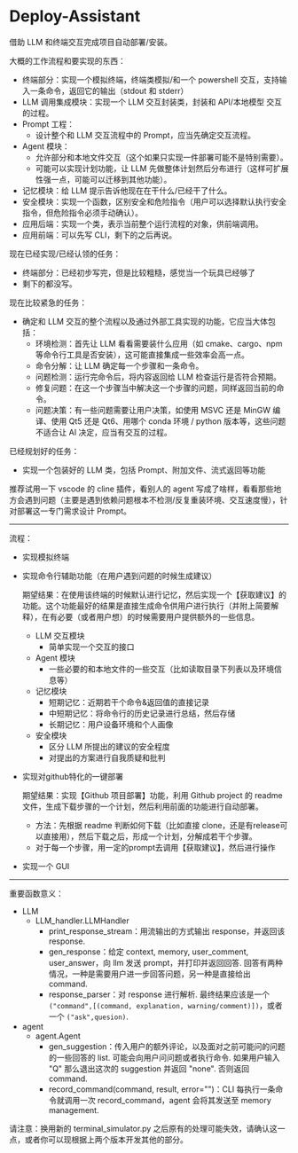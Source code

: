 # Deploy-Assistant

借助 LLM 和终端交互完成项目自动部署/安装。

大概的工作流程和要实现的东西：

- 终端部分：实现一个模拟终端，终端类模拟/和一个 powershell 交互，支持输入一条命令，返回它的输出（stdout 和 stderr）
- LLM 调用集成模块：实现一个 LLM 交互封装类，封装和 API/本地模型 交互的过程。
- Prompt 工程：
  - 设计整个和 LLM 交互流程中的 Prompt，应当先确定交互流程。
- Agent 模块：
  - 允许部分和本地文件交互（这个如果只实现一件部署可能不是特别需要）。
  - 可能可以实现计划功能，让 LLM 先做整体计划然后分布进行（这样可扩展性强一点，可能可以迁移到其他功能）。
- 记忆模块：给 LLM 提示告诉他现在在干什么/已经干了什么。
- 安全模块：实现一个函数，区别安全和危险指令（用户可以选择默认执行安全指令，但危险指令必须手动确认）。
- 应用后端：实现一个类，表示当前整个运行流程的对象，供前端调用。
- 应用前端：可以先写 CLI，剩下的之后再说。

现在已经实现/已经认领的任务：

- 终端部分：已经初步写完，但是比较粗糙，感觉当一个玩具已经够了
- 剩下的都没写。

现在比较紧急的任务：

- 确定和 LLM 交互的整个流程以及通过外部工具实现的功能，它应当大体包括：
  - 环境检测：首先让 LLM 看看需要装什么应用（如 cmake、cargo、npm 等命令行工具是否安装），这可能直接集成一些效率会高一点。
  - 命令分解：让 LLM 确定每一个步骤和一条命令。
  - 问题检测：运行完命令后，将内容返回给 LLM 检查运行是否符合预期。
  - 修复问题：在这一个步骤当中解决这一个步骤的问题，同样返回当前的命令。
  - 问题决策：有一些问题需要让用户决策，如使用 MSVC 还是 MinGW 编译、使用 Qt5 还是 Qt6、用哪个 conda 环境 / python 版本等，这些问题不适合让 AI 决定，应当有交互的过程。

已经规划好的任务：
- 实现一个包装好的 LLM 类，包括 Prompt、附加文件、流式返回等功能

推荐试用一下 vscode 的 cline 插件，看别人的 agent 写成了啥样，看看那些地方会遇到问题（主要是遇到依赖问题根本不检测/反复重装环境、交互速度慢），针对部署这一专门需求设计 Prompt。

---

流程：

- 实现模拟终端

- 实现命令行辅助功能（在用户遇到问题的时候生成建议）

  期望结果：在使用该终端的时候默认进行记忆，然后实现一个【获取建议】的功能。这个功能最好的结果是直接生成命令供用户进行执行（并附上简要解释），在有必要（或者用户想）的时候需要用户提供额外的一些信息。

  - LLM 交互模块
    - 简单实现一个交互的接口
  - Agent 模块
    - 一些必要的和本地文件的一些交互（比如读取目录下列表以及环境信息等）
  - 记忆模块
    - 短期记忆：近期若干个命令&返回值的直接记录
    - 中短期记忆：将命令行的历史记录进行总结，然后存储
    - 长期记忆：用户设备环境和个人画像
  - 安全模块
    - 区分 LLM 所提出的建议的安全程度
    - 对提出的方案进行自我质疑和批判

- 实现对github特化的一键部署

  期望结果：实现【Github 项目部署】功能，利用 Github project 的 readme 文件，生成下载步骤的一个计划，然后利用前面的功能进行自动部署。

  - 方法：先根据 readme 判断如何下载（比如直接 clone，还是有release可以直接用），然后下载之后，形成一个计划，分解成若干个步骤。
  - 对于每一个步骤，用一定的prompt去调用【获取建议】，然后进行操作

- 实现一个 GUI

---

重要函数意义：

- LLM
  - LLM_handler.LLMHandler
    - print_response_stream：用流输出的方式输出 response，并返回该 response.
    - gen_response：给定 context, memory, user\_comment, user_answer，向 llm 发送 prompt，并打印并返回回答. 回答有两种情况，一种是需要用户进一步回答问题，另一种是直接给出command.
    - response_parser：对 response 进行解析. 最终结果应该是一个 `("command",[(command, explanation, warning/comment)])`，或者一个 `("ask",quesion)`.
- agent
  - agent.Agent
    - gen_suggestion：传入用户的额外评论，以及面对之前可能问的问题的一些回答的 list. 可能会向用户问问题或者执行命令. 如果用户输入 "Q" 那么退出这次的 suggestion 并返回 "none". 否则返回 command.
    - record_command(command, result, error="")：CLI 每执行一条命令就调用一次 record_command，agent 会将其发送至 memory management.

请注意：换用新的 terminal_simulator.py 之后原有的处理可能失效，请确认这一点，或者你可以现根据上两个版本开发其他的部分。